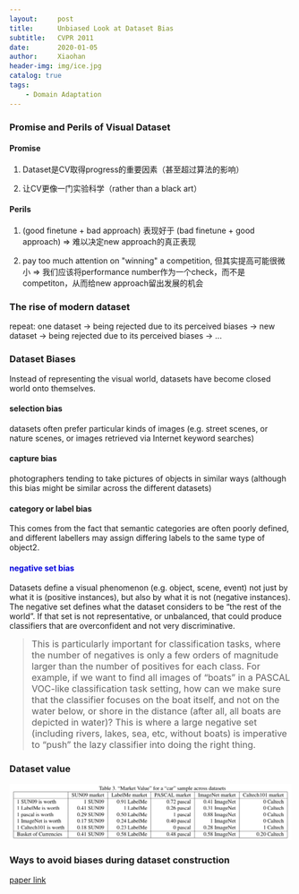 ```yaml
---
layout:     post
title:      Unbiased Look at Dataset Bias
subtitle:   CVPR 2011
date:       2020-01-05
author:     Xiaohan
header-img: img/ice.jpg
catalog: true
tags:
    - Domain Adaptation
---
```


### Promise and Perils of Visual Dataset
#### Promise
1. Dataset是CV取得progress的重要因素（甚至超过算法的影响）

2. 让CV更像一门实验科学（rather than a black art）  

#### Perils
1. (good finetune + bad approach) 表现好于 (bad finetune + good approach) => 难以决定new approach的真正表现

2. pay too much attention on "winning" a competition, 但其实提高可能很微小 => 我们应该将performance number作为一个check，而不是competiton，从而给new approach留出发展的机会

### The rise of modern dataset 
repeat: one dataset -> being rejected due to its perceived biases -> new dataset -> being rejected due to its perceived biases -> ...

### Dataset Biases
Instead of representing the visual world, datasets have become closed world onto themselves.
#### selection bias
datasets often prefer particular kinds of images (e.g. street scenes, or nature scenes, or images retrieved via Internet keyword searches)
#### capture bias
photographers tending to take pictures of objects in similar ways (although this bias might be similar across the different datasets)
#### category or label bias
This comes from the fact that semantic categories are often poorly defined, and different labellers may assign differing labels to the same type of object2. 
#### <font color="#0000dd">negative set bias</font>
Datasets define a visual phenomenon (e.g. object, scene, event) not just by what it is (positive instances), but also by what it is not (negative instances). The negative set defines what the dataset considers to be “the rest of the world”. If that set is not representative, or unbalanced, that could produce classifiers that are overconfident and not very discriminative.   
><font size="3">This is particularly important for classification tasks, where the number of negatives is only a few orders of magnitude larger than the number of positives for each class. For example, if we want to find all images of “boats” in a PASCAL VOC-like classification task setting, how can we make sure that the classifier focuses on the boat itself, and not on the water below, or shore in the distance (after all, all boats are depicted in water)? This is where a large negative set (including rivers, lakes, sea, etc, without boats) is imperative to “push” the lazy classifier into doing the right thing.</font>

### Dataset value
![-w842](/img/15783472481154.jpg)

### Ways to avoid biases during dataset construction
[paper link](https://ieeexplore.ieee.org/stamp/stamp.jsp?tp=&arnumber=5995347&tag=1)
